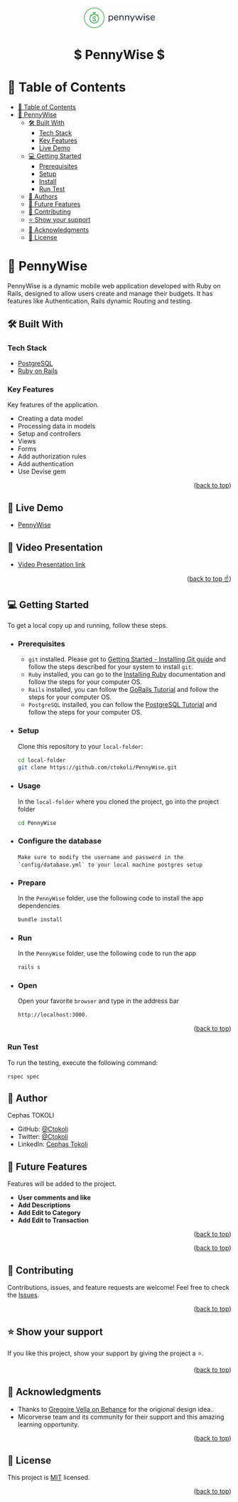 <h1></h1>

<a name="readme-top"></a>
<div align="center">

  <img src="app\assets\images\pennywise-logo.png" alt="logo" width="160" height="auto" />
  <br/>
<h1>$ PennyWise $</h1>
</div>
<!-- TABLE OF CONTENTS -->

# 📗 Table of Contents

- [📗 Table of Contents](#-table-of-contents)
- [📖 PennyWise ](#-penny-wise-)
  - [🛠 Built With ](#-built-with-)
    - [Tech Stack ](#tech-stack-)
    - [Key Features ](#key-features-)
    - [Live Demo ](#live-demo-)
  - [💻 Getting Started ](#-getting-started-)
    - [Prerequisites](#prerequisites)
    - [Setup](#setup)
    - [Install](#install)
    - [Run Test](#run-test)
  - [👥 Authors ](#-authors-)
  - [🔭 Future Features ](#-future-features-)
  - [🤝 Contributing ](#-contributing-)
  - [⭐️ Show your support ](#️-show-your-support-)
  - [🙏 Acknowledgments ](#-acknowledgments-)
  - [📝 License ](#-license-)

<!-- PROJECT DESCRIPTION -->

# 📖 PennyWise <a name="about-project"></a>

PennyWise is a dynamic mobile web application developed with Ruby on Rails, designed to allow users create and manage their budgets. It has features like Authentication, Rails dynamic Routing and testing.


## 🛠 Built With <a name="built-with"></a>

### Tech Stack <a name="tech-stack"></a>

- <a href="https://www.postgresql.org/">PostgreSQL</a>
- <a href="https://rubyonrails.org/">Ruby on Rails</a>

<!-- Features -->

### Key Features <a name="key-features"></a>

Key features of the application.

- Creating a data model
- Processing data in models
- Setup and controllers
- Views
- Forms
- Add authorization rules
- Add authentication
- Use Devise gem

<p align="right">(<a href="#readme-top">back to top</a>)</p>

## 🚀  Live Demo <a href="#live-demo"></a>
- [PennyWise ](https://pennywise-34bx.onrender.com)

## 🎥 Video Presentation <a name="#video"></a>
- [Video Presentation link](https://drive.google.com/file/d/13U4lAP5muZ4GXF_FuGAsB4K6UWJmkHq6/view?usp=sharing)

<p align="right">(<a href="#readme-top">back to top ☝️</a>)</p>


<!-- GETTING STARTED -->

## 💻 Getting Started <a name="getting-started"></a>

To get a local copy up and running, follow these steps.

- ### Prerequisites
  - `git` installed. Please got to [Getting Started - Installing Git guide](https://git-scm.com/book/en/v2/Getting-Started-Installing-Git) and follow the steps described for your system to install `git`.
  - `Ruby` installed, you can go to the [Installing Ruby](https://www.ruby-lang.org/en/documentation/installation/) documentation and follow the steps for your computer OS.
  - `Rails` installed, you can follow the [GoRails Tutorial](https://gorails.com/setup/) and follow the steps for your computer OS.
  - `PostgreSQL` installed, you can follow the [PostgreSQL Tutorial](https://www.postgresqltutorial.com/) and follow the steps for your computer OS.

- ### Setup
  Clone this repository to your `local-folder`:
  ```sh
  cd local-folder
  git clone https://github.com/ctokoli/PennyWise.git
  ```

- ### Usage
  In the `local-folder` where you cloned the project, go into the project folder
  ```sh
  cd PennyWise
  ```

- ### Configure the database 
  ``` Make sure to modify the username and password in the `config/database.yml` to your local machine postgres setup ```
- ### Prepare
  In the `PennyWise` folder, use the following code to install the app dependencies
  ```rb
  bundle install
  ```

- ### Run
  In the `PennyWise` folder, use the following code to run the app
  ```rb
  rails s
  ```

- ### Open
  Open your favorite `browser` and type in the address bar
  ```sh
  http://localhost:3000.

<p align="right">(<a href="#readme-top">back to top</a>)</p>

### Run Test
To run the testing, execute the following command:
```
rspec spec
```

<!-- AUTHORS -->

## :bust_in_silhouette: Author <a name="authors"></a>

 Cephas TOKOLI
- GitHub: [@Ctokoli](https://github.com/ctokoli/)
- Twitter: [@Ctokoli](https://twitter.com/ctokoli)
- LinkedIn: [Cephas Tokoli](https://www.linkedin.com/in/ctokoli)



<!-- FUTURE FEATURES -->

## 🔭 Future Features <a name="future-features"></a>

Features will be added to the project.

- **User comments and like**
- **Add Descriptions**
- **Add Edit to Category**
- **Add Edit to Transaction**

<p align="right">(<a href="#readme-top">back to top</a>)</p>


<p align="right">(<a href="#readme-top">back to top</a>)</p>

<!-- CONTRIBUTING -->

## 🤝 Contributing <a name="contributing"></a>

Contributions, issues, and feature requests are welcome!
Feel free to check the <a href="https://github.com/ctokoli/Blog/issues">Issues</a>.

<p align="right">(<a href="#readme-top">back to top</a>)</p>

<!-- SUPPORT -->

## ⭐️ Show your support <a name="support"></a>

If you like this project, show your support by giving the project a ⭐️.

<p align="right">(<a href="#readme-top">back to top</a>)</p>

<!-- ACKNOWLEDGEMENTS -->

## 🙏 Acknowledgments <a name="acknowledgements"></a>

- Thanks to  [Gregoire Vella on Behance](https://www.behance.net/gregoirevella) for the origional design idea..
- Micorverse team and its community for their support and this amazing learning opportunity.


<p align="right">(<a href="#readme-top">back to top</a>)</p>

<!-- LICENSE -->

## 📝 License <a name="license"></a>

This project is [MIT](./LICENSE) licensed.

<p align="right">(<a href="#readme-top">back to top</a>)</p>
